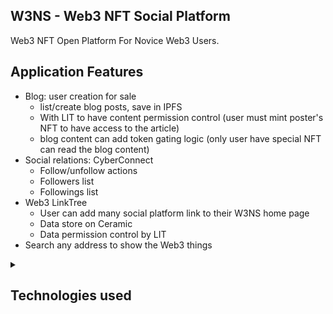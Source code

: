 ## W3NS - Web3 NFT Social Platform

Web3 NFT Open Platform For Novice Web3 Users.

## Application Features

* Blog: user creation for sale
  * list/create blog posts, save in IPFS
  * With LIT to have content permission control (user must mint poster's NFT to have access to the article)
  * blog content can add token gating logic (only user have special NFT can read the blog content)
* Social relations: CyberConnect
  * Follow/unfollow actions
  * Followers list
  * Followings list
* Web3 LinkTree
  * User can add many social platform link to their W3NS home page
  * Data store on Ceramic
  * Data permission control by LIT
* Search any address to show the Web3 things

<details>
<summary><h2>Technologies used</h2></summary>

* BlockChain Network
  * [x] Polygon Mumbai testnet
  * [x] Rinkeby
* Smart Contract Dev Env
  * [x] Hardhat
* RPC endpoints
  * [x] Infura
* Front-end hosting && image assets && CDN
  * [x] Vercel
  * [x] IPFS
* User profiles / Blog posts store / Albumn Store / Permission Control
  * [x] Ceramic
  * [x] Self.ID
  * [x] LIT
* Social Graph
  * [x] CyberConnect
* Chat
  * [x] XMTP
* Application Tech Stack
  * [x] TailwindCSS
  * [x] Vue3
  * [x] Pinia (state store)
  * [x] PWA
  * [x] Vue-i18n
  * [x] Villus (gql && pinia binding lib)
  * [x] Vite2

</details>
